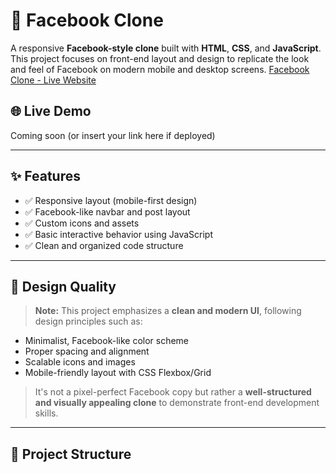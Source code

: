 # 📘 Facebook Clone

A responsive **Facebook-style clone** built with **HTML**, **CSS**, and **JavaScript**. This project focuses on front-end layout and design to replicate the look and feel of Facebook on modern mobile and desktop screens.
[Facebook Clone - Live Website](https://mohamadxh.github.io/Facebook_Clone/)

## 🌐 Live Demo
Coming soon (or insert your link here if deployed)

---

## ✨ Features

- ✅ Responsive layout (mobile-first design)
- ✅ Facebook-like navbar and post layout
- ✅ Custom icons and assets
- ✅ Basic interactive behavior using JavaScript
- ✅ Clean and organized code structure

---

## 🎨 Design Quality

> **Note:** This project emphasizes a **clean and modern UI**, following design principles such as:
- Minimalist, Facebook-like color scheme
- Proper spacing and alignment
- Scalable icons and images
- Mobile-friendly layout with CSS Flexbox/Grid

> It's not a pixel-perfect Facebook copy but rather a **well-structured and visually appealing clone** to demonstrate front-end development skills.

---

## 📁 Project Structure

